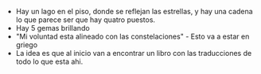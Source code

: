
- Hay un lago en el piso, donde se reflejan las estrellas, y hay una cadena lo que parece ser que hay quatro puestos. 
- Hay 5 gemas brillando
- "Mi voluntad esta alineado con las constelaciones" - Esto va a estar en griego
- La idea es que al inicio van a encontrar un libro con las traducciones de todo lo que esta ahi.